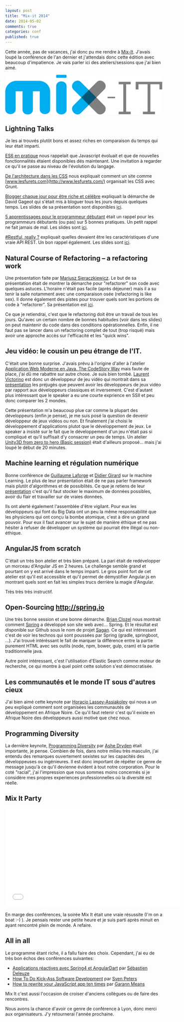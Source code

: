 ```yaml
---
layout: post
title: "Mix-it 2014"
date: 2014-05-02
comments: true
categories: conf
published: true
---
```


Cette année, pas de vacances, j'ai donc pu me rendre à [Mix-It](http://www.mix-it.fr/). J'avais loupé la conférence de l'an dernier et j'attendais donc cette édition avec beaucoup d'impatience. Je vais parler ici des ateliers/sessions que j'ai bien aimé.

![MixIt14](/images/posts/2014-05-02-mixit14/mixit.png)

## Lightning Talks

Je les ai trouvés plutôt bons et assez riches en comparaison du temps qui leur était imparti.

[ES6 en pratique](http://www.mix-it.fr/lightning/541/es6-en-pratique) nous rappelait que Javascript évoluait et que de nouvelles
fonctionnalités étaient disponibles dés maintenant. Une invitation à regarder ce qu'il se passe au niveau de l'évolution du
langage.

[De l'architecture dans les CSS](http://www.mix-it.fr/lightning/544/de-l-architecture-dans-les-css) nous expliquait comment un site comme [www.lesfurets.com](http://www.lesfurets.com/) organisait les CSS avec Grunt.

[Blogger chaque jour pour être riche et célèbre](http://www.mix-it.fr/lightning/543/blogger-chaque-jour-pour-etre-riche-et-celebre) expliquait la démarche de David Gageot qui s'était mis à bloguer tous les jours depuis quelques temps. Les slides de sa présentation sont disponibles [ici](http://blog.javabien.net/2014/04/29/lightning-talk-at-mix-it/).

[5 apprentissages pour le programmeur débutant](http://www.mix-it.fr/lightning/560/5-apprentissages-pour-le-programmeur-debutant) était un rappel pour les programmeurs débutants (ou pas) sur 5 bonnes pratiques. Un petit rappel ne fait jamais de mal. Les slides sont [ici](http://blog.ninja-squad.com/2014/05/02/mix-it-lightning-talk/).

[#Restful, really ?](http://www.mix-it.fr/lightning/545/-restful-really-) expliquait quelles devaient être les caractéristiques d'une vraie API REST. Un bon rappel également. Les slides sont [ici](http://fr.slideshare.net/xcarpentier1/restful-really). 

## Natural Course of Refactoring – a refactoring work

Une présentation faite par [Mariusz Sieraczkiewicz](https://twitter.com/ms_bnsit_pl). Le but de sa présentation était de montrer
la démarche pour "refactorer" son code avec quelques astuces. L'horaire n'était pas facile (après déjeuner) mais il a su tenir la
salle notamment avec une comparaison osée (refactoring is like sex). Il donne également des pistes pour trouver quels sont les
portions de code à "refactorer". Sa présentation est [ici](http://fr.slideshare.net/BNSIT/natural-course-of-refactoring-mixit-lyon).

Ce que je retiendrai, c'est que le refactoring doit être un travail de tous les jours. Qu'avec un certain nombre de bonnes
habitudes (voir dans les slides) on peut maintenir du code dans des conditions opérationnelles. Enfin, il ne faut pas se lancer
dans un refactoring complet de tout (trop risqué) mais avoir une approche accès sur l'efficacité et les "quick wins".

## Jeu vidéo: le cousin un peu étrange de l'IT.

C'était une bonne surprise. J'avais prévu à l'origine d'aller à l'atelier [Application Web Moderne en Java. The CodeStory Way](http://www.mix-it.fr/session/388/application-web-moderne-en-java-the-codestory-way) mais faute de place, j'ai dû me rabattre sur autre chose. Je suis bien tombé.
[Laurent Victorino](https://twitter.com/on_code/) est donc un développeur de jeu vidéo qui montrait dans sa [présentation](https://speakerdeck.com/lvictorino/mix-it14-jeu-video-le-cousin-un-peu-etrange-de-lit) les préjugès que peuvent avoir les développeurs de jeux vidéo par rapport aux développeurs classiques et inversement. C'est d'autant plus intéressant que le speaker a eu une courte exprience en SSII et peu donc comparer les 2 mondes.

Cette présentation m'a beaucoup plue car comme la plupart des développeurs (enfin je pense), je me suis posé la question de devenir développeur de jeux vidéos ou non. Et finalement j'ai choisi le développement d'applications plutot que le développement de jeux. Le speaker a insisté sur le fait que le développement d'un jeu n'était pas si compliqué et qu'il suffisait d'y consacrer un peu de temps. Un atelier [Unity3D from zero to hero (Basic session)](http://www.mix-it.fr/session/542/unity3d-from-zero-to-hero-basic-session-) était d'ailleurs proposé... mais j'ai loupé le début de 20 minutes.

## Machine learning et régulation numérique

Bonne conférence de [Guillaume Laforge](https://twitter.com/glaforge) et [Didier Girard](http://www.mix-it.fr/profile/didier.girard) sur le machine Learning. Le plus de leur présentation était de ne pas parler framework mais plutôt d'algorithmes et de possiblités. Ce que je retiens de leur [présentation](http://glaforge.appspot.com/article/machine-learning-a-mix-it-2014) c'est qu'il faut stocker le maximum de données possibles, avoir du flair et travailler sur de vraies données.

Ils ont alerté également l'assemblée d'être vigilant. Pour eux les développeurs qui font du Big Data ont un peu la même responsabilité que les physiciens qui ont conçu la bombe atomique, c'est à dire un grand pouvoir. Pour eux il faut avancer sur le sujet de manière éthique et ne pas hésiter à refuser de développer un système qui pourrait être illégal ou non-éthique.

## AngularJS from scratch

C'était un très bon atelier et très bien préparé. La pari était de redévelopper un morceau d'Angular JS en 2 heures. Le challenge semble grand et pourtant on y est arrivé dans le temps imparti. Le gros point fort de cet atelier est qu'il est accessible et qu'il permet de démystifier Angular.js en montrant quels sont en fait les simples trucs derrière la magie d'Angular.

Très très très instructif.

## Open-Sourcing http://spring.io

Une très bonne session et une bonne démarche. [Brian Clozel](https://twitter.com/brianclozel) nous montrait comment
[Spring](http://spring.io/) a développé son site web avec... Spring. Et le résultat est disponible sur Github sous le nom de
projet [Sagan](https://github.com/spring-io/sagan). Ce qui est intéressant c'est de voir les technos qui sont poussées par Spring
(gradle, springboot, ...). J'ai trouvé intéréssant le fait de marquer la différence entre la partie purement HTML avec ses outils
(node, npm, bower, gulp, cram) et la partie traditionnelle java.

Autre point intéressant, c'est l'utilisation d'Elastic Search comme moteur de recherche, ce qui montre à quel point cette solution
s'est démocratisée.

## Les communautés et le monde IT sous d'autres cieux

J'ai bien aimé cette keynote par [Horacio Lassey-Assiakoley](https://twitter.com/horalass) qui nous a un peu expliqué comment sont
organisées les communautés de développement en Afrique Noire. Ce qu'il faut retenir c'est qu'il existe en Afrique Noire des
développeurs aussi motivé que chez nous.

## Programming Diversity 

La dernière keynote, [Programming Diversity](http://www.mix-it.fr/session/509/programming-diversity-) par
[Ashe Dryden](https://twitter.com/ashedryden) était importante, je pense. Combien de fois, dans notre milieu très masculin,
j'ai entendu des remarques ouvertement sexistes sur les capacités des développeuses ou ingénieures. Il est donc important de
répéter ce genre de message jusqu'à ce qu'il devienne évident à tout notre corporation. Pour le coté "racial", j'ai l'impression
que nous sommes moins concernés si je considère mes propres experiences professionnelles où la diversité est réelle.

## Mix It Party

<iframe width="560" height="315" src="//www.youtube.com/embed/R7yfISlGLNU" frameborder="0" allowfullscreen></iframe>

En marge des conférences, la soirée Mix It était une vraie résussite (I'm on a boat :-) ). Je pensais rester une petite heure et
je suis parti après minuit en ayant rencontré plein de monde. A refaire.

## All in all

Le programme étant riche, il a fallu faire des choix. Cependant, j'ai eu de très bon échos des conférences suivantes:

- [Applications réactives avec Spring4 et AngularDart](https://speakerdeck.com/sdeleuze/reactive-applications-with-spring-angulardart-and-websocket) par [Sébastien Deleuze](https://twitter.com/sdeleuze)
- [How To Do Kick-Ass Software Development](http://fr.slideshare.net/svenpeters/how-to-do-kickass-software-development) par [Sven Peters](https://twitter.com/svenpet)
- [How to rewrite your JavaScript app ten times](https://speakerdeck.com/garann/how-to-rewrite-your-js-app-at-least-10-times) par [Garann Means](http://www.mix-it.fr/profile/garann)

Mix It c'est aussi l'occasion de croiser d'anciens collègues ou de faire des rencontres.

Nous avons la chance d'avoir ce genre de conférence à Lyon, donc merci aux organisateurs.
J'y retournerai l'année prochaine.


   

